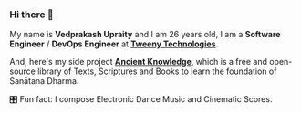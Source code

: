 ### Hi there 👋

My name is **Vedprakash Upraity** and I am <!-- Begin AGE -->26<!-- End AGE --> years old, I am a **Software Engineer** / **DevOps Engineer** at **[Tweeny Technologies](https://www.tweeny.in/)**.

And, here's my side project **[Ancient Knowledge](https://www.ancientknowledge.in/)**, which is a free and open-source library of Texts, Scriptures and Books to learn the foundation of Sanātana Dharma.

🎛️ Fun fact: I compose Electronic Dance Music and Cinematic Scores. 
